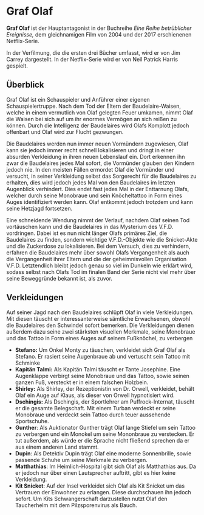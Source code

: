 # Graf Olaf



**Graf Olaf** ist der Hauptantagonist in der Buchreihe *Eine Reihe betrüblicher Ereignisse,* dem gleichnamigen Film von 2004 und der 2017 erschienenen Netflix-Serie.

In der Verfilmung, die die ersten drei Bücher umfasst, wird er von Jim Carrey dargestellt. In der Netflix-Serie wird er von Neil Patrick Harris gespielt.

## Überblick

Graf Olaf ist ein Schauspieler und Anführer einer eigenen Schauspielertruppe. Nach dem Tod der Eltern der Baudelaire-Waisen, welche in einem vermutlich von Olaf gelegten Feuer umkamen, nimmt Olaf die Waisen bei sich auf um ihr enormes Vermögen an sich reißen zu können. Durch die Intelligenz der Baudelaires wird Olafs Komplott jedoch offenbart und Olaf wird zur Flucht gezwungen.

Die Baudelaires werden nun immer neuen Vormündern zugewiesen, Olaf kann sie jedoch immer recht schnell lokalisieren und dringt in einer absurden Verkleidung in ihren neuen Lebenslauf ein. Dort erkennen ihn zwar die Baudelaires jedes Mal sofort, die Vormünder glauben den Kindern jedoch nie. In den meisten Fällen ermordet Olaf die Vormünder und versucht, in seiner Verkleidung selbst das Sorgerecht für die Baudelaires zu erhalten, dies wird jedoch jedes Mal von den Baudelaires im letzten Augenblick verhindert. Dies endet fast jedes Mal in der Enttarnung Olafs, welcher durch seine Monobraue und sein Knöcheltattoo in Form eines Auges identifiziert werden kann. Olaf entkommt jedoch trotzdem und kann seine Hetzjagd fortsetzen.

Eine schneidende Wendung nimmt der Verlauf, nachdem Olaf seinen Tod vortäuschen kann und die Baudelaires in das Mysterium des V.F.D. vordringen. Dabei ist es nun nicht länger Olafs primäres Ziel, die Baudelaires zu finden, sondern wichtige V.F.D.-Objekte wie die Snicket-Akte und die Zuckerdose zu lokalisieren. Bei dem Versuch, dies zu verhindern, erfahren die Baudelaires mehr über sowohl Olafs Vergangenheit als auch die Vergangenheit ihrer Eltern und die der geheimnisvollen Organisation V.F.D. Letztendlich bleibt jedoch genau so viel im Dunkeln wie erklärt wird, sodass selbst nach Olafs Tod im finalen Band der Serie nicht viel mehr über seine Beweggründe bekannt ist, als zuvor.

## Verkleidungen

Auf seiner Jagd nach den Baudelaires schlüpft Olaf in viele Verkleidungen. Mit diesen täuscht er interessanterweise sämtliche Erwachsenen, obwohl die Baudelaires den Schwindel sofort bemerken. Die Verkleidungen dienen außerdem dazu seine zwei stärksten visuellen Merkmale, seine Monobraue und das Tattoo in Form eines Auges auf seinem Fußknöchel, zu verbergen

- **Stefano:** Um Onkel Monty zu täuschen, verkleidet sich Graf Olaf als Stefano. Er rasiert seine Augenbraue ab und vertuscht sein Tattoo mit Schminke
- **Kapitän Talmi:** Als Kapitän Talmi täuscht er Tante Josephine. Eine Augenklappe verbirgt seine Monobraue und das Tattoo, sowie seinen ganzen Fuß, versteckt er in einem falschen Holzbein.
- **Shirley:** Als Shirley, der Rezeptionistin von Dr. Orwell, verkleidet, behält Olaf ein Auge auf Klaus, als dieser von Orwell hypnotisiert wird.
- **Dschingis:** Als Dschingis, der Sportlehrer am Puffrock-Internat, täuscht er die gesamte Belegschaft. Mit einem Turban verdeckt er seine Monobraue und verdeckt sein Tattoo durch teuer aussehende Sportschuhe.
- **Gunther**: Als Auktionator Gunther trägt Olaf lange Stiefel um sein Tattoo zu verbergen und ein Monokel um seine Mononbraue zu verstecken. Er tut außerdem, als würde er die Sprache nicht fließend sprechen da er aus einem anderen Land stammt.
- **Dupin**: Als Detektiv Dupin trägt Olaf eine moderne Sonnenbrille, sowie passende Schuhe um seine Merkmale zu verbergen.
- **Matthathias**: Im Heimlich-Hospital gibt sich Olaf als Matthathias aus. Da er jedoch nur über einen Lautsprecher auftritt, gibt es hier keine Verkleidung.
- **Kit Snicket**: Auf der Insel verkleidet sich Olaf als Kit Snicket um das Vertrauen der Einwohner zu erlangen. Diese durchschauen ihn jedoch sofort. Um Kits Schwangerschaft darzustellen nutzt Olaf den Taucherhelm mit dem Pilzsporenvirus als Bauch.
